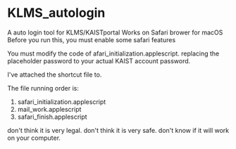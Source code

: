 # KLMS_autologin
A auto login tool for KLMS/KAISTportal
Works on Safari brower for macOS
Before you run this, you must enable some safari features


You must modify the code of afari_initialization.applescript.
replacing the placeholder password to your actual KAIST account password.

I've attached the shortcut file to.


The file running order is:

1. safari_initialization.applescript
2. mail_work.applescript
3. safari_finish.applescript


don't think it is very legal.
don't think it is very safe.
don't know if it will work on your computer.
